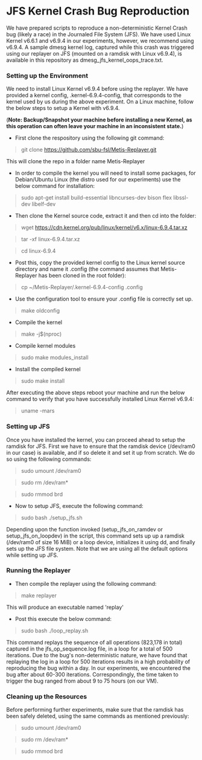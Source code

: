 # JFS Kernel Crash Bug Reproduction

We have prepared scripts to reproduce a non-deterministic Kernel Crash bug (likely a race) in the Journaled File System (JFS). We have used Linux Kernel v6.6.1 and v6.9.4 in our experiments, however, we recommend using v6.9.4. A sample dmesg kernel log, captured while this crash was triggered using our replayer on JFS (mounted on a ramdisk with Linux v6.9.4), is available in this repository as dmesg_jfs_kernel_oops_trace.txt.

### Setting up the Environment
We need to install Linux Kernel v6.9.4 before using the replayer. We have provided a kernel config, .kernel-6.9.4-config, that corresponds to the kernel used by us during the above experiment. On a Linux machine, follow the below steps to setup a Kernel with v6.9.4.

(**Note: Backup/Snapshot your machine before installing a new Kernel, as this operation can often leave your machine in an inconsistent state.**)

* First clone the respository using the following git command:
> git clone https://github.com/sbu-fsl/Metis-Replayer.git

This will clone the repo in a folder name Metis-Replayer

* In order to compile the kernel you will need to install some packages, for Debian/Ubuntu Linux (the distro used for our experiments) use the below command for installation:
> sudo apt-get install build-essential libncurses-dev bison flex libssl-dev libelf-dev

* Then clone the Kernel source code, extract it and then cd into the folder:
> wget https://cdn.kernel.org/pub/linux/kernel/v6.x/linux-6.9.4.tar.xz

> tar -xf linux-6.9.4.tar.xz

> cd linux-6.9.4

* Post this, copy the provided kernel config to the Linux kernel source directory and name it .config (the command assumes that Metis-Replayer has been cloned in the root folder):
> cp ~/Metis-Replayer/.kernel-6.9.4-config .config

* Use the configuration tool to ensure your .config file is correctly set up.
> make oldconfig

* Compile the kernel
> make -j$(nproc)

* Compile kernel modules
> sudo make modules_install

* Install the compiled kernel
> sudo make install

After executing the above steps reboot your machine and run the below command to verify that you have successfully installed Linux Kernel v6.9.4:
> uname -mars

### Setting up JFS
Once you have installed the kernel, you can proceed ahead to setup the ramdisk for JFS. First we have to ensure that the ramdisk device (/dev/ram0 in our case) is available, and if so delete it and set it up from scratch. We do so using the following commands:
> sudo umount /dev/ram0

> sudo rm /dev/ram*

> sudo rmmod brd

* Now to setup JFS, execute the following command:

> sudo bash ./setup_jfs.sh

Depending upon the function invoked (setup_jfs_on_ramdev or setup_jfs_on_loopdev) in the script, this command sets up up a ramdisk (/dev/ram0 of size 16 MiB) or a loop device, initializes it using dd, and finally sets up the JFS file system.  Note that we are using all the default options while setting up JFS.

### Running the Replayer
* Then compile the replayer using the following command:

> make replayer

This will produce an executable named 'replay'

* Post this execute the below command:

> sudo bash ./loop_replay.sh

This command replays the sequence of all operations (823,178 in total) captured in the jfs_op_sequence.log file, in a loop for a total of 500 iterations.  Due to the bug's non-deterministic nature, we have found that replaying the log in a loop for 500 iterations results in a high probability of reproducing the bug within a day. In our experiments, we encountered the bug after about 60-300 iterations. Correspondingly, the time taken to trigger the bug ranged from about 9 to 75 hours (on our VM).

### Cleaning up the Resources
Before performing further experiments, make sure that the ramdisk has been safely deleted, using the same commands as mentioned previously:

> sudo umount /dev/ram0

> sudo rm /dev/ram*

> sudo rmmod brd
